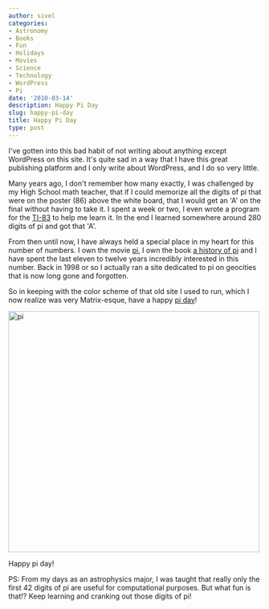```yaml
---
author: sivel
categories:
- Astronomy
- Books
- Fun
- Holidays
- Movies
- Science
- Technology
- WordPress
- Pi
date: '2010-03-14'
description: Happy Pi Day
slug: happy-pi-day
title: Happy Pi Day
type: post
---
```


I've gotten into this bad habit of not writing about anything except WordPress on this site. It's quite sad in a way that I have this great publishing platform and I only write about WordPress, and I do so very little.

Many years ago, I don't remember how many exactly, I was challenged by my High School math teacher, that if I could memorize all the digits of pi that were on the poster (86) above the white board, that I would get an 'A' on the final without having to take it. I spent a week or two, I even wrote a program for the [TI-83][1] to help me learn it. In the end I learned somewhere around 280 digits of pi and got that 'A'.

From then until now, I have always held a special place in my heart for this number of numbers. I own the movie [pi][2], I own the book [a history of pi][3] and I have spent the last eleven to twelve years incredibly interested in this number. Back in 1998 or so I actually ran a site dedicated to pi on geocities that is now long gone and forgotten.

So in keeping with the color scheme of that old site I used to run, which I now realize was very Matrix-esque, have a happy [pi day][4]!

<div id="attachment_937" class="wp-caption alignnone" style="width: 510px">
  <img src="/uploads/2010/03/pi.png" alt="pi" title="pi" width="500" height="480" class="size-full wp-image-937" /><p class="wp-caption-text">
    Happy pi day!
  </p>
</div>

PS: From my days as an astrophysics major, I was taught that really only the first 42 digits of pi are useful for computational purposes. But what fun is that!? Keep learning and cranking out those digits of pi!

 [1]: http://en.wikipedia.org/wiki/TI-83_series
 [2]: http://en.wikipedia.org/wiki/Pi_%28film%29
 [3]: http://books.google.com/books?id=TB6jzz3ZDTEC&lpg=PP1&ots=3V9sqsTh4Q&dq=a%20history%20of%20pi&pg=PP1#v=onepage&q=&f=false
 [4]: http://en.wikipedia.org/wiki/Pi_Day
